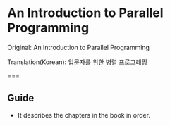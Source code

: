 An Introduction to Parallel Programming
===

Original: An Introduction to Parallel Programming

Translation(Korean): 입문자를 위한 병렬 프로그래밍

===

Guide
---

- It describes the chapters in the book in order.
